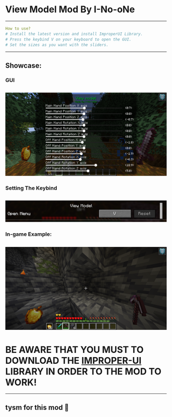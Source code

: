 # View Model Mod By I-No-oNe
-----------------
```yml
How to use?
# Install the latest version and install ImproperUI Library.
# Press the keybind V on your keyboard to open the GUI.
# Set the sizes as you want with the sliders.
```
--------------------
## Showcase:
### GUI
![its 2 am and i want to sleep](assets/gui.png)
----------
### Setting The Keybind
![frfr](assets/keybind.png)
--------------------
### In-game Example:
![hmmm](assets/example.png)
-----------------
# BE AWARE THAT YOU MUST TO DOWNLOAD THE [**IMPROPER-UI**](https://github.com/ItziSpyder/ImproperUI/releases) LIBRARY IN ORDER TO THE MOD TO WORK!
------------------
## tysm for this mod 🙏
